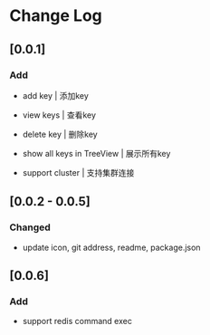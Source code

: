# Change Log

## [0.0.1]

### Add

* add key | 添加key

* view keys | 查看key

* delete key | 删除key

* show all keys in TreeView | 展示所有key

* support cluster | 支持集群连接

## [0.0.2 - 0.0.5]

### Changed

* update icon, git address, readme, package.json

## [0.0.6]

### Add

* support redis command exec